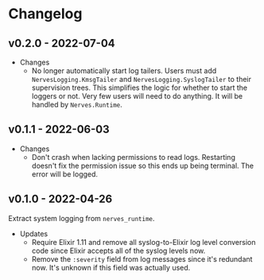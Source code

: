 # Changelog

## v0.2.0 - 2022-07-04

* Changes
  * No longer automatically start log tailers. Users must add
    `NervesLogging.KmsgTailer` and `NervesLogging.SyslogTailer` to their
    supervision trees. This simplifies the logic for whether to start the
    loggers or not. Very few users will need to do anything. It will be handled
    by `Nerves.Runtime`.

## v0.1.1 - 2022-06-03

* Changes
  * Don't crash when lacking permissions to read logs. Restarting doesn't fix
    the permission issue so this ends up being terminal. The error will be
    logged.

## v0.1.0 - 2022-04-26

Extract system logging from `nerves_runtime`.

* Updates
  * Require Elixir 1.11 and remove all syslog-to-Elixir log level conversion code
    since Elixir accepts all of the syslog levels now.
  * Remove the `:severity` field from log messages since it's redundant now.
    It's unknown if this field was actually used.

